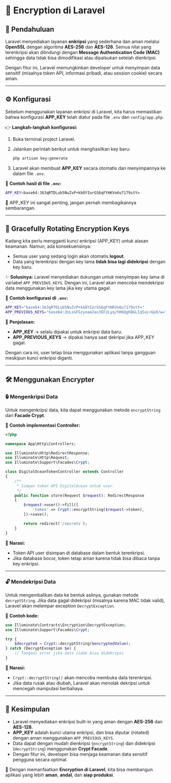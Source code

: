 # 🔐 Encryption di Laravel

## 📖 Pendahuluan

Laravel menyediakan layanan **enkripsi** yang sederhana dan aman melalui **OpenSSL** dengan algoritma **AES-256** dan **AES-128**.
Semua nilai yang terenkripsi akan dilindungi dengan **Message Authentication Code (MAC)** sehingga data tidak bisa dimodifikasi atau dipalsukan setelah dienkripsi.

Dengan fitur ini, Laravel memungkinkan developer untuk menyimpan data sensitif (misalnya token API, informasi pribadi, atau session cookie) secara aman.

---

## ⚙️ Konfigurasi

Sebelum menggunakan layanan enkripsi di Laravel, kita harus memastikan bahwa konfigurasi **APP\_KEY** telah diatur pada file `.env` dan `config/app.php`.

👉 **Langkah-langkah konfigurasi:**

1. Buka terminal project Laravel.
2. Jalankan perintah berikut untuk menghasilkan key baru:

   ```bash
   php artisan key:generate
   ```
3. Laravel akan membuat **APP\_KEY** secara otomatis dan menyimpannya ke dalam file `.env`.

📌 **Contoh hasil di file `.env`:**

```bash
APP_KEY=base64:J63qRTDLub5NuZvP+kb8YIorGS6qFYHKVo6u7179stY=
```

🔑 APP\_KEY ini sangat penting, jangan pernah membagikannya sembarangan.

---

## 🔄 Gracefully Rotating Encryption Keys

Kadang kita perlu mengganti kunci enkripsi (APP\_KEY) untuk alasan keamanan.
Namun, ada konsekuensinya:

* Semua user yang sedang login akan otomatis **logout**.
* Data yang terenkripsi dengan key lama **tidak bisa lagi didekripsi** dengan key baru.

✨ **Solusinya:** Laravel menyediakan dukungan untuk menyimpan key lama di variabel `APP_PREVIOUS_KEYS`.
Dengan ini, Laravel akan mencoba mendekripsi data menggunakan key lama jika key utama gagal.

📌 **Contoh konfigurasi di `.env`:**

```bash
APP_KEY="base64:J63qRTDLub5NuZvP+kb8YIorGS6qFYHKVo6u7179stY="
APP_PREVIOUS_KEYS="base64:2nLsGFGzyoae2ax3EF2Lyq/hH6QghBGLIq5uL+Gp8/w="
```

📝 **Penjelasan:**

* **APP\_KEY** → selalu dipakai untuk enkripsi data baru.
* **APP\_PREVIOUS\_KEYS** → dipakai hanya saat dekripsi jika APP\_KEY gagal.

Dengan cara ini, user tetap bisa menggunakan aplikasi tanpa gangguan meskipun kunci enkripsi diganti.

---

## 🛠️ Menggunakan Encrypter

### 🔒 Mengenkripsi Data

Untuk mengenkripsi data, kita dapat menggunakan metode `encryptString` dari **Facade Crypt**.

📌 **Contoh implementasi Controller:**

```php
<?php

namespace App\Http\Controllers;

use Illuminate\Http\RedirectResponse;
use Illuminate\Http\Request;
use Illuminate\Support\Facades\Crypt;

class DigitalOceanTokenController extends Controller
{
    /**
     * Simpan token API DigitalOcean untuk user.
     */
    public function store(Request $request): RedirectResponse
    {
        $request->user()->fill([
            'token' => Crypt::encryptString($request->token),
        ])->save();

        return redirect('/secrets');
    }
}
```

📝 **Narasi:**

* Token API user disimpan di database dalam bentuk terenkripsi.
* Jika database bocor, token tetap aman karena tidak bisa dibaca tanpa key enkripsi.

---

### 🔓 Mendekripsi Data

Untuk mengembalikan data ke bentuk aslinya, gunakan metode `decryptString`.
Jika data gagal didekripsi (misalnya karena MAC tidak valid), Laravel akan melempar exception `DecryptException`.

📌 **Contoh kode:**

```php
use Illuminate\Contracts\Encryption\DecryptException;
use Illuminate\Support\Facades\Crypt;

try {
    $decrypted = Crypt::decryptString($encryptedValue);
} catch (DecryptException $e) {
    // Tangani error jika data tidak bisa didekripsi
}
```

📝 **Narasi:**

* `Crypt::decryptString()` akan mencoba membuka data terenkripsi.
* Jika data rusak atau diubah, Laravel akan menolak dekripsi untuk mencegah manipulasi berbahaya.

---

## 🎯 Kesimpulan

* Laravel menyediakan enkripsi built-in yang aman dengan **AES-256** dan **AES-128**.
* **APP\_KEY** adalah kunci utama enkripsi, dan bisa diputar (rotated) dengan aman menggunakan `APP_PREVIOUS_KEYS`.
* Data dapat dengan mudah dienkripsi (`encryptString`) dan didekripsi (`decryptString`) menggunakan **Crypt Facade**.
* Dengan fitur ini, developer bisa menjaga keamanan data sensitif pengguna secara optimal.

🚀 Dengan memanfaatkan **Encryption di Laravel**, kita bisa membangun aplikasi yang lebih **aman**, **andal**, dan **siap produksi**.
